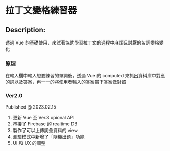 # 拉丁文變格練習器

## Description: 
透過 Vue 的基礎使用，來試著協助學習拉丁文的過程中麻煩且討厭的名詞變格變化

### 原理 
在輸入欄中輸入想要練習的單詞後，透過 Vue 的 computed 來抓出資料庫中對應的詞以及答案，再一一的將使用者輸入的答案當下答案做對照

### Ver2.0
Published @ 2023.02.15
1. 更新 Vue 至 Ver.3 opional API
2. 串接了 Firebase 的 realtime DB
3. 製作了可以上傳詞彙資料的 view
4. 測驗模式中新增了「隨機出題」功能
5. UI 和 UX 的調整